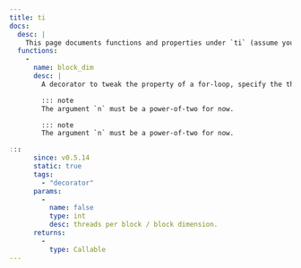 ```yaml
---
title: ti
docs:
  desc: |
    This page documents functions and properties under `ti` (assume you have done `import taichi as ti`) namespace.
  functions:
    - 
      name: block_dim
      desc: |
        A decorator to tweak the property of a for-loop, specify the threads per block of the next parallel for-loop.

        ::: note
        The argument `n` must be a power-of-two for now.

        ::: note
        The argument `n` must be a power-of-two for now.

:::
      since: v0.5.14
      static: true
      tags:
        - "decorator"
      params:
        - 
          name: false
          type: int
          desc: threads per block / block dimension.
      returns:
        - 
          type: Callable
---
```


<ApiDocs />
